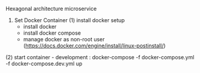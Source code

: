 Hexagonal architecture microservice

1. Set Docker Container
  (1) install docker setup
    - install docker
    - install docker compose
    - manage docker as non-root user (https://docs.docker.com/engine/install/linux-postinstall/)

  (2) start container
    - development : docker-compose -f docker-compose.yml -f docker-compose.dev.yml up
      
